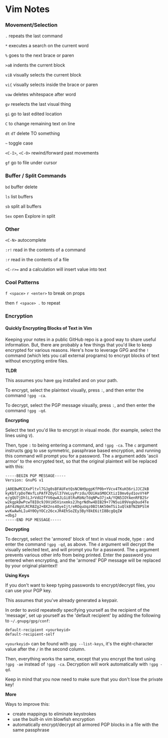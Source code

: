 # Vim Notes

### Movement/Selection

`.` repeats the last command

`*` executes a search on the current word

`%` goes to the next brace or paren

`>aB` indents the current block

`viB` visually selects the current block

`vi{` visually selects inside the brace or paren

`vaw` deletes whitespace after word

`gv` reselects the last visual thing

`gi` go to last edited location

`C` to change remaining text on line

`dt` `dT` delete TO something

`~` toggle case

`<C-I>`, `<C-O>` rewind/forward past movements

`gf` go to file under cursor


### Buffer / Split Commands

`bd` buffer delete

`ls` list buffers

`sb` split all buffers

`Sex` open Explore in split


### Other

`<C-N>` autocomplete

`:r!` read in the contents of a command

`:r` read in the contents of a file

`<C-r>=` and a calculation will insert value into text

### Cool Patterns

`f <space>` `r <enter>` to break on props

then `f <space> .` to repeat

### Encryption


#### Quickly Encrypting Blocks of Text in Vim

Keeping your notes in a public GitHub repo is a good way to share useful
information.  But, there are probably a few things that you'd like to keep
encrypted for various reasons.  Here's how to leverage GPG and the `!` command
(which lets you call external programs) to encrypt blocks of text without
encrypting entire files.

__TLDR__

This assumes you have `gpg` installed and on your path.

To encrypt, select the plaintext visually, press `:`, and then enter the command `!gpg -ca`.

To decrypt, select the PGP message visually, press `:`, and then enter the command `!gpg -qd`.

__Encrypting__

Select the text you'd like to encrypt in visual mode. (for example, select the
lines using `V`).

Then, type `:` to being entering a command, and `!gpg -ca`.   The `c` argument
instructs gpg to use symmetric, passphrase based encryption, and running this
command will prompt you for a password.  The `a` argument adds 'ascii armor' to
the encrypted text, so that the original plaintext will be replaced with this:

```
-----BEGIN PGP MESSAGE-----
Version: GnuPG v1

jA0EBwMCEXxPltvl7GJg0sBFAUFetQsNCNH9pgpKfP0b+YVcv4TKuH36riJJC2kB
kyKbT/pDoTWxfLsPAfFZOyGl37VeLuyPrzdu/OUiHaSMOCXtizI0mv6yd1ovVY4P
e/gQU7jDhlLJrVdU2fYV6qwAJLGi8lRuRbNzTdqNPw37jxA/YQN5IOYAenRFB2Sr
w2kgpkDwPcwT8IOc9J9ViH5Vinxmks2JhgrNdhw4DIB29+77N5ui09Vegkbud4Te
pAY4zNgVLRCR8Zg2+BX2ns4OyeIjt/eROquUqz0BItAK50mTSi1uQlkBfNZ8PSlH
wvKwAwhLIu4Y0OyYOCz26cxJR4EhSoZEy3ByY8kE6itI8BcgQqIW
=dbgJ
-----END PGP MESSAGE-----
```

__Decrypting__

To decrypt, select the 'armored' block of text in visual mode, type `:` and
enter the command `!gpg -qd`, as above.  The `d` argument will decrypt the
visually selected text, and will prompt you for a password.  The `q` argument
prevents various other info from being printed.  Enter the password you entered
when encrypting, and the 'armored' PGP message will be replaced by your original
plaintext!

__Using Keys__

If you don't want to keep typing passwords to encrypt/decrypt files, you can use
your PGP key.

This assumes that you've already generated a keypair.

In order to avoid repeatedly specifying yourself as the recipient of the
'message', set up yourself as the 'default recipient' by adding the following to
`~/.gnupg/gpg/conf`:

```
default-recipient <yourkeyid>
default-recipient-self
```

`<yourkeyid>` can be found with `gpg --list-keys`, it's the eight-character
value after the `/` in the second column.

Then, everything works the same, except that you encrypt the text
using `!gpg -ae` instead of `!gpg -ca`.  Decryption will work automatically with
`!gpg -qd`.

Keep in mind that you now need to make sure that you don't lose the private key!


__More__

Ways to improve this:

- create mappings to eliminate keystrokes
- use the built-in vim blowfish encryption
- automatically encrypt/decrypt all armored PGP blocks in a file with the same
  passphrase
